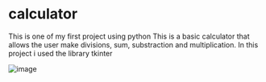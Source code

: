 # calculator
This is one of my first project using python
This is a basic calculator that allows the user make divisions, sum, substraction and multiplication.
In this project i used the library tkinter

![image](https://user-images.githubusercontent.com/86540563/191394771-3a6d7ebe-c7c3-40ab-99ae-60671fe488bd.png)

